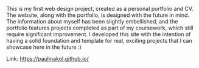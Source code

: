 This is my first web design project, created as a personal portfolio and CV. The website, along with the portfolio, is designed with the future in mind. The information about myself has been slightly embellished, and the portfolio features projects completed as part of my coursework, which still require significant improvement. I developed this site with the intention of having a solid foundation and template for real, exciting projects that I can showcase here in the future :)

Link: https://paulinakol.github.io/

